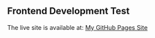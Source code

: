 ## Frontend Development Test

The live site is available at: [My GitHub Pages Site](https://pseudoeazy.github.io/DevTest2/)
